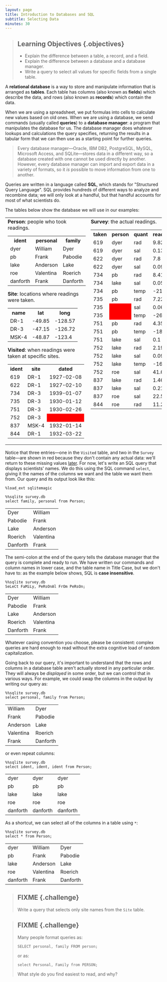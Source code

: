 ```yaml
---
layout: page
title: Introduction to Databases and SQL
subtitle: Selecting Data
minutes: 30
---
```

> ## Learning Objectives {.objectives}
>
> *   Explain the difference between a table, a record, and a field.
> *   Explain the difference between a database and a database manager.
> *   Write a query to select all values for specific fields from a single table.

A **relational database**
is a way to store and manipulate information
that is arranged as **tables**.
Each table has columns (also known as **fields**) which describe the data,
and rows (also known as **records**) which contain the data.
  
When we are using a spreadsheet,
we put formulas into cells to calculate new values based on old ones.
When we are using a database,
we send commands
(usually called **queries**)
to a **database manager**:
a program that manipulates the database for us.
The database manager does whatever lookups and calculations the query specifies,
returning the results in a tabular form
that we can then use as a starting point for further queries.
  
> Every database manager&mdash;Oracle,
> IBM DB2, PostgreSQL, MySQL, Microsoft Access, and SQLite&mdash;stores
> data in a different way,
> so a database created with one cannot be used directly by another.
> However,
> every database manager can import and export data in a variety of formats,
> so it *is* possible to move information from one to another.

Queries are written in a language called **SQL**,
which stands for "Structured Query Language".
SQL provides hundreds of different ways to analyze and recombine data;
we will only look at a handful,
but that handful accounts for most of what scientists do.

The tables below show the database we will use in our examples:


<table>
<tr>
<td valign="top">
<strong>Person</strong>: people who took readings.

<table>
  <tr> <th>ident</th> <th>personal</th> <th>family</th> </tr>
  <tr> <td>dyer</td> <td>William</td> <td>Dyer</td> </tr>
  <tr> <td>pb</td> <td>Frank</td> <td>Pabodie</td> </tr>
  <tr> <td>lake</td> <td>Anderson</td> <td>Lake</td> </tr>
  <tr> <td>roe</td> <td>Valentina</td> <td>Roerich</td> </tr>
  <tr> <td>danforth</td> <td>Frank</td> <td>Danforth</td> </tr>
</table>

<strong>Site</strong>: locations where readings were taken.

<table>
  <tr> <th>name</th> <th>lat</th> <th>long</th> </tr>
  <tr> <td>DR-1</td> <td>-49.85</td> <td>-128.57</td> </tr>
  <tr> <td>DR-3</td> <td>-47.15</td> <td>-126.72</td> </tr>
  <tr> <td>MSK-4</td> <td>-48.87</td> <td>-123.4</td> </tr>
</table>

<strong>Visited</strong>: when readings were taken at specific sites.

<table>
  <tr> <th>ident</th> <th>site</th> <th>dated</th> </tr>
  <tr> <td>619</td> <td>DR-1</td> <td>1927-02-08</td> </tr>
  <tr> <td>622</td> <td>DR-1</td> <td>1927-02-10</td> </tr>
  <tr> <td>734</td> <td>DR-3</td> <td>1939-01-07</td> </tr>
  <tr> <td>735</td> <td>DR-3</td> <td>1930-01-12</td> </tr>
  <tr> <td>751</td> <td>DR-3</td> <td>1930-02-26</td> </tr>
  <tr> <td>752</td> <td>DR-3</td> <td bgcolor="red">&nbsp;</td> </tr>
  <tr> <td>837</td> <td>MSK-4</td> <td>1932-01-14</td> </tr>
  <tr> <td>844</td> <td>DR-1</td> <td>1932-03-22</td> </tr>
</table>
</td>
<td valign="top">
<strong>Survey</strong>: the actual readings.

<table>
  <tr> <th>taken</th> <th>person</th> <th>quant</th> <th>reading</th> </tr>
  <tr> <td>619</td> <td>dyer</td> <td>rad</td> <td>9.82</td> </tr>
  <tr> <td>619</td> <td>dyer</td> <td>sal</td> <td>0.13</td> </tr>
  <tr> <td>622</td> <td>dyer</td> <td>rad</td> <td>7.8</td> </tr>
  <tr> <td>622</td> <td>dyer</td> <td>sal</td> <td>0.09</td> </tr>
  <tr> <td>734</td> <td>pb</td> <td>rad</td> <td>8.41</td> </tr>
  <tr> <td>734</td> <td>lake</td> <td>sal</td> <td>0.05</td> </tr>
  <tr> <td>734</td> <td>pb</td> <td>temp</td> <td>-21.5</td> </tr>
  <tr> <td>735</td> <td>pb</td> <td>rad</td> <td>7.22</td> </tr>
  <tr> <td>735</td> <td bgcolor="red">&nbsp;</td> <td>sal</td> <td>0.06</td> </tr>
  <tr> <td>735</td> <td bgcolor="red">&nbsp;</td> <td>temp</td> <td>-26.0</td> </tr>
  <tr> <td>751</td> <td>pb</td> <td>rad</td> <td>4.35</td> </tr>
  <tr> <td>751</td> <td>pb</td> <td>temp</td> <td>-18.5</td> </tr>
  <tr> <td>751</td> <td>lake</td> <td>sal</td> <td>0.1</td> </tr>
  <tr> <td>752</td> <td>lake</td> <td>rad</td> <td>2.19</td> </tr>
  <tr> <td>752</td> <td>lake</td> <td>sal</td> <td>0.09</td> </tr>
  <tr> <td>752</td> <td>lake</td> <td>temp</td> <td>-16.0</td> </tr>
  <tr> <td>752</td> <td>roe</td> <td>sal</td> <td>41.6</td> </tr>
  <tr> <td>837</td> <td>lake</td> <td>rad</td> <td>1.46</td> </tr>
  <tr> <td>837</td> <td>lake</td> <td>sal</td> <td>0.21</td> </tr>
  <tr> <td>837</td> <td>roe</td> <td>sal</td> <td>22.5</td> </tr>
  <tr> <td>844</td> <td>roe</td> <td>rad</td> <td>11.25</td> </tr>
</table>
</td>
</tr>
</table>


Notice that three entries&mdash;one in the `Visited` table,
and two in the `Survey` table&mdash;are shown in red
because they don't contain any actual data:
we'll return to these missing values [later](05-null.html).
For now,
let's write an SQL query that displays scientists' names.
We do this using the SQL command `select`,
giving it the names of the columns we want and the table we want them from.
Our query and its output look like this:


<pre class="in"><code>%load_ext sqlitemagic</code></pre>


<pre class="in"><code>%%sqlite survey.db
select family, personal from Person;</code></pre>

<div class="out"><table>
<tr><td>Dyer</td><td>William</td></tr>
<tr><td>Pabodie</td><td>Frank</td></tr>
<tr><td>Lake</td><td>Anderson</td></tr>
<tr><td>Roerich</td><td>Valentina</td></tr>
<tr><td>Danforth</td><td>Frank</td></tr>
</table></div>


The semi-colon at the end of the query
tells the database manager that the query is complete and ready to run.
We have written our commands and column names in lower case,
and the table name in Title Case,
but we don't have to:
as the example below shows,
SQL is **case insensitive**.


<pre class="in"><code>%%sqlite survey.db
SeLeCt FaMiLy, PeRsOnAl FrOm PeRsOn;</code></pre>

<div class="out"><table>
<tr><td>Dyer</td><td>William</td></tr>
<tr><td>Pabodie</td><td>Frank</td></tr>
<tr><td>Lake</td><td>Anderson</td></tr>
<tr><td>Roerich</td><td>Valentina</td></tr>
<tr><td>Danforth</td><td>Frank</td></tr>
</table></div>


Whatever casing convention you choose,
please be consistent:
complex queries are hard enough to read without the extra cognitive load of random capitalization.


Going back to our query,
it's important to understand that
the rows and columns in a database table aren't actually stored in any particular order.
They will always be *displayed* in some order,
but we can control that in various ways.
For example,
we could swap the columns in the output by writing our query as:


<pre class="in"><code>%%sqlite survey.db
select personal, family from Person;</code></pre>

<div class="out"><table>
<tr><td>William</td><td>Dyer</td></tr>
<tr><td>Frank</td><td>Pabodie</td></tr>
<tr><td>Anderson</td><td>Lake</td></tr>
<tr><td>Valentina</td><td>Roerich</td></tr>
<tr><td>Frank</td><td>Danforth</td></tr>
</table></div>


or even repeat columns:


<pre class="in"><code>%%sqlite survey.db
select ident, ident, ident from Person;</code></pre>

<div class="out"><table>
<tr><td>dyer</td><td>dyer</td><td>dyer</td></tr>
<tr><td>pb</td><td>pb</td><td>pb</td></tr>
<tr><td>lake</td><td>lake</td><td>lake</td></tr>
<tr><td>roe</td><td>roe</td><td>roe</td></tr>
<tr><td>danforth</td><td>danforth</td><td>danforth</td></tr>
</table></div>


As a shortcut,
we can select all of the columns in a table using `*`:


<pre class="in"><code>%%sqlite survey.db
select * from Person;</code></pre>

<div class="out"><table>
<tr><td>dyer</td><td>William</td><td>Dyer</td></tr>
<tr><td>pb</td><td>Frank</td><td>Pabodie</td></tr>
<tr><td>lake</td><td>Anderson</td><td>Lake</td></tr>
<tr><td>roe</td><td>Valentina</td><td>Roerich</td></tr>
<tr><td>danforth</td><td>Frank</td><td>Danforth</td></tr>
</table></div>

> ## FIXME {.challenge}
>
> Write a query that selects only site names from the `Site` table.

> ## FIXME {.challenge}
>
> Many people format queries as:
>
> ~~~
> SELECT personal, family FROM person;
> ~~~
>
> or as:
>
> ~~~
> select Personal, Family from PERSON;
> ~~~
>
> What style do you find easiest to read, and why?
